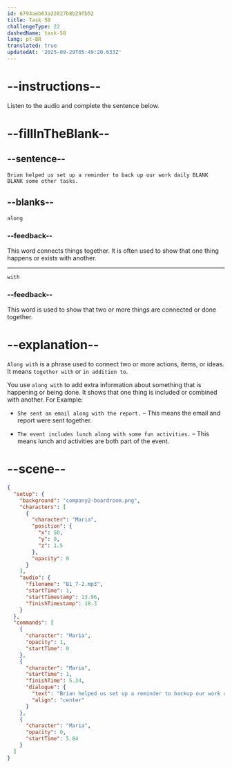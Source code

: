 ```yaml
---
id: 6794aeb63a22827b8b29fb52
title: Task 58
challengeType: 22
dashedName: task-58
lang: pt-BR
translated: true
updatedAt: '2025-09-29T05:49:20.633Z'
---
```

<!-- (Audio) Maria: Brian helped us set up a reminder to back up our work daily along with some other tasks. -->

# --instructions--

Listen to the audio and complete the sentence below.

# --fillInTheBlank--

## --sentence--

`Brian helped us set up a reminder to back up our work daily BLANK BLANK some other tasks.`

## --blanks--

`along`

### --feedback--

This word connects things together. It is often used to show that one thing happens or exists with another.

---

`with`

### --feedback--

This word is used to show that two or more things are connected or done together.

# --explanation--

`Along with` is a phrase used to connect two or more actions, items, or ideas. It means `together with` or `in addition to`.  

You use `along with` to add extra information about something that is happening or being done. It shows that one thing is included or combined with another. For Example:

- `She sent an email along with the report.` – This means the email and report were sent together.  

- `The event includes lunch along with some fun activities.` – This means lunch and activities are both part of the event.

# --scene--

```json
{
  "setup": {
    "background": "company2-boardroom.png",
    "characters": [
      {
        "character": "Maria",
        "position": {
          "x": 50,
          "y": 0,
          "z": 1.5
        },
        "opacity": 0
      }
    ],
    "audio": {
      "filename": "B1_7-2.mp3",
      "startTime": 1,
      "startTimestamp": 13.96,
      "finishTimestamp": 18.3
    }
  },
  "commands": [
    {
      "character": "Maria",
      "opacity": 1,
      "startTime": 0
    },
    {
      "character": "Maria",
      "startTime": 1,
      "finishTime": 5.34,
      "dialogue": {
        "text": "Brian helped us set up a reminder to backup our work daily along with some other tasks.",
        "align": "center"
      }
    },
    {
      "character": "Maria",
      "opacity": 0,
      "startTime": 5.84
    }
  ]
}
```
